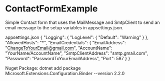 # ContactFormExample

Simple Contact form that uses the MailMessage and SmtpClient to send an email message to the setup variables in appsettings.json.

appsettings.json
{
  "Logging": {
    "LogLevel": {
      "Default": "Warning"
    }
  },
  "AllowedHosts": "*",
  "EmailCredentials": {
    "EmailAddress": "ChangeToYourEmail@gmail.com",
    "AccountName": "YourName/AccountName",
    "SmtpClientAddress": "smtp.gmail.com",
    "Password": "PasswordToYourEmailAddress",
    "Port": 587
  }
}

Nuget Package:
dotnet add package Microsoft.Extensions.Configuration.Binder --version 2.2.0
